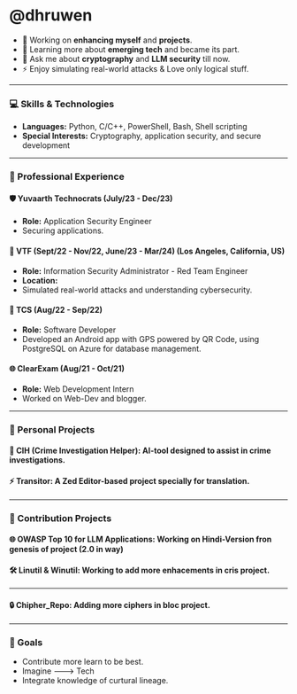 # @dhruwen

- 🔭 Working on **enhancing myself** and **projects**.
- 🌱 Learning more about **emerging tech** and became its part.
- 💬 Ask me about **cryptography** and **LLM security** till now.
- ⚡ Enjoy simulating real-world attacks & Love only logical stuff.

---

### 💻 Skills & Technologies
- **Languages:** Python, C/C++, PowerShell, Bash, Shell scripting
- **Special Interests:** Cryptography, application security, and secure development

---

### 🚀 Professional Experience

#### 🛡️ **Yuvaarth Technocrats** (July/23 - Dec/23)
- **Role:** Application Security Engineer
- Securing applications.
  
#### 🔐 **VTF** (Sept/22 - Nov/22, June/23 - Mar/24) (Los Angeles, California, US)
- **Role:** Information Security Administrator - Red Team Engineer
- **Location:** 
- Simulated real-world attacks and understanding cybersecurity.

#### 📱 **TCS** (Aug/22 - Sep/22)
- **Role:** Software Developer
- Developed an Android app with GPS powered by QR Code, using PostgreSQL on Azure for database management.

#### 🌐 **ClearExam** (Aug/21 - Oct/21)
- **Role:** Web Development Intern
- Worked on Web-Dev and blogger.

---

### 📂 Personal Projects

#### 🔧 **CIH (Crime Investigation Helper):** AI-tool designed to assist in crime investigations.
#### ⚡ **Transitor:** A Zed Editor-based project specially for translation.
---
### 📂 Contribution Projects
#### 🌐 **OWASP Top 10 for LLM Applications:** Working on Hindi-Version fron genesis of project (2.0 in way)
#### 🛠️ **Linutil & Winutil:** Working to add more enhacements in cris project.
---
#### 🔒 **Chipher_Repo:** Adding more ciphers in bloc project.
---
### 🌱 Goals
- Contribute more learn to be best.
- Imagine ---> Tech
- Integrate knowledge of curtural lineage.
